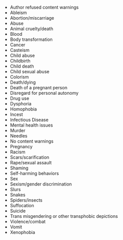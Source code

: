 - Author refused content warnings
- Ableism
- Abortion/miscarriage
- Abuse
- Animal cruelty/death
- Blood
- Body transformation
- Cancer
- Casteism
- Child abuse
- Childbirth
- Child death
- Child sexual abuse
- Colorism
- Death/dying
- Death of a pregnant person
- Disregard for personal autonomy
- Drug use
- Dysphoria
- Homophobia
- Incest
- Infectious Disease
- Mental health issues
- Murder
- Needles
- No content warnings
- Pregnancy
- Racism
- Scars/scarification
- Rape/sexual assault
- Shaming
- Self-harming behaviors
- Sex
- Sexism/gender discrimination
- Slurs
- Snakes
- Spiders/insects
- Suffocation
- Suicide
- Trans misgendering or other transphobic depictions
- Violence/combat
- Vomit
- Xenophobia
